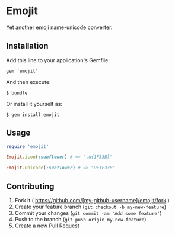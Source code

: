 # Emojit

Yet another emoji name-unicode converter.

## Installation

Add this line to your application's Gemfile:

    gem 'emojit'

And then execute:

    $ bundle

Or install it yourself as:

    $ gem install emojit

## Usage

```ruby
require 'emojit'

Emojit.icon(:sunflower) # => "\u{1F33B}"

Emojit.unicode(:sunflower) # => "U+1F33B"
```

## Contributing

1. Fork it ( https://github.com/[my-github-username]/emojit/fork )
2. Create your feature branch (`git checkout -b my-new-feature`)
3. Commit your changes (`git commit -am 'Add some feature'`)
4. Push to the branch (`git push origin my-new-feature`)
5. Create a new Pull Request
